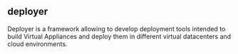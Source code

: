 deployer
--------

Deployer is a framework allowing to develop deployment tools intended to build Virtual Appliances and deploy them in different virtual datacenters and cloud environments.